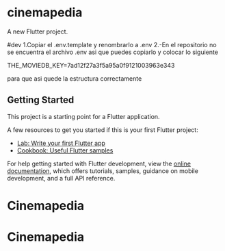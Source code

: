 # cinemapedia

A new Flutter project.

#dev
1.Copiar el .env.template y renombrarlo a .env
2.-En el repositorio no se encuentra el archivo .env
asi que puedes copiarlo y colocar lo siguiente

THE_MOVIEDB_KEY=7ad12f27a3f5a95a0f9121003963e343

para que asi quede la estructura correctamente

## Getting Started

This project is a starting point for a Flutter application.

A few resources to get you started if this is your first Flutter project:

- [Lab: Write your first Flutter app](https://docs.flutter.dev/get-started/codelab)
- [Cookbook: Useful Flutter samples](https://docs.flutter.dev/cookbook)

For help getting started with Flutter development, view the
[online documentation](https://docs.flutter.dev/), which offers tutorials,
samples, guidance on mobile development, and a full API reference.
# Cinemapedia
# Cinemapedia
